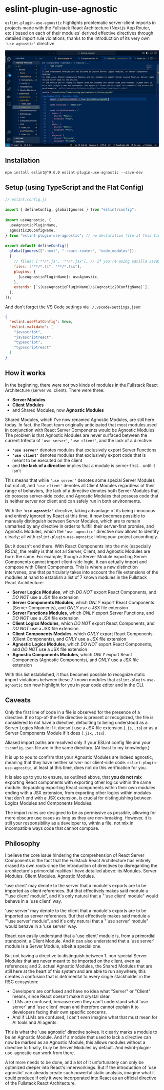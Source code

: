 # eslint-plugin-use-agnostic

`eslint-plugin-use-agnostic` highlights problematic server-client imports in projects made with the Fullstack React Architecture (Next.js App Router, etc.) based on each of their modules' derived effective directives through detailed import rule violations, thanks to the introduction of its very own `'use agnostic'` directive.

![Intro example of linting with the use-agnostic ESLint plugin including the suggestion to use the 'use agnostic' directive.](./assets/README/example.png)

## Installation

```
npm install eslint@^9.0.0 eslint-plugin-use-agnostic --save-dev
```

## Setup (using TypeScript and the Flat Config)

```js
// eslint.config.js

import { defineConfig, globalIgnores } from "eslint/config";

import useAgnostic, {
  useAgnosticPluginName,
  agnostic20ConfigName,
} from "eslint-plugin-use-agnostic"; // no declaration file at this time

export default defineConfig([
  globalIgnores([".next", ".react-router", "node_modules"]),
  {
    // files: ['**/*.js', '**/*.jsx'], // if you're using vanilla JavaScript
    files: ["**/*.ts", "**/*.tsx"],
    plugins: {
      [useAgnosticPluginName]: useAgnostic,
    },
    extends: [`${useAgnosticPluginName}/${agnostic20ConfigName}`],
  },
]);
```

And don't forget the VS Code settings via `./.vscode/settings.json`:

```json
{
  "eslint.useFlatConfig": true,
  "eslint.validate": [
    "javascript",
    "javascriptreact",
    "typescript",
    "typescriptreact"
  ]
}
```

## How it works

In the beginning, there were not two kinds of modules in the Fullstack React Architecture (server vs. client). There were three:

- **Server Modules**
- **Client Modules**
- and Shared Modules, now **Agnostic Modules**

Shared Modules, which I've now renamed Agnostic Modules, are still here today. In fact, the React team originally anticipated that most modules used in conjunction with React Server Components would be Agnostic Modules. The problem is that Agnostic Modules are never surfaced between the current trifecta of `'use server'`, `'use client'`, and the lack of a directive:

- **`'use server'`** denotes modules that exclusively export Server Functions
- **`'use client'`** denotes modules that exclusively export code that is meant to be executed on the client
- and **the lack of a directive** implies that a module is server-first... until it isn't

This means that while `'use server'` denotes some special Server Modules but not all, and `'use client'` denotes all Client Modules regardless of their range of behaviors, the lack of a directive denotes both Server Modules that do possess server-side code, and Agnostic Modules that possess code that is neither server nor client and can safely run in both environments.

With the **`'use agnostic'`** directive, taking advantage of its being innocuous and entirely ignored by React at this time, it now becomes possible to manually distinguish between Server Modules, which are to remain unmarked by any directive in order to fullfill their server-first promise, and Agnostic Modules, which the `'use agnostic'` directive now allows to identify clearly; all with `eslint-plugin-use-agnostic` linting your project accordingly.

But it doesn't end there. With React Components into the mix (especially RSCs), the reality is that not all Server, Client, and Agnostic Modules are born the same. For example, though a Server Module exporting Server Components cannot import client-side logic, it can actually import and compose with Client Components. This is where a new distinction intervenes, one that particularly takes into account the file extensions of the modules at hand to establish a list of 7 known modules in the Fullstack React Architecture:

- **Server Logics Modules**, which _DO NOT_ export React Components, and _DO NOT_ use a JSX file extension
- **Server Components Modules**, which _ONLY_ export React Components (Server Components), and _ONLY_ use a JSX file extension
- **Server Functions Modules**, which _ONLY_ export Server Functions, and _DO NOT_ use a JSX file extension
- **Client Logics Modules**, which _DO NOT_ export React Components, and _DO NOT_ use a JSX file extension
- **Client Components Modules**, which _ONLY_ export React Components (Client Components), and _ONLY_ use a JSX file extension
- **Agnostic Logics Modules**, which _DO NOT_ export React Components, and _DO NOT_ use a JSX file extension
- **Agnostic Components Modules**, which _ONLY_ export React Components (Agnostic Components), and _ONLY_ use a JSX file extension

With this list established, it thus becomes possible to recognize static import violations between these 7 known modules that `eslint-plugin-use-agnostic` can now highlight for you in your code editor and in the CLI.

## Caveats

Only the first line of code in a file is observed for the presence of a directive. If no top-of-the-file directive is present or recognized, the file is considered to not have a directive, defaulting to being understood as a Server Logics Module if it doesn't use a JSX file extension (`.js`, `.ts`) or as a Server Components Module if it does (`.jsx`, `.tsx`).

Aliased import paths are resolved only if your ESLint config file and your `tsconfig.json` file are in the same directory. (At least to my knowledge.)

It is up to you to confirm that your Agnostic Modules are indeed agnostic, meaning that they have neither server- nor client-side code. `eslint-plugin-use-agnostic`, at least at this time, does not do this verification for you.

It is also up to you to ensure, as outlined above, that **you do not mix** exporting React components with exporting other logics within the same module. Separating exporting React components within their own modules ending with a JSX extension, from exporting other logics within modules that don't end with a JSX extension, is crucial for distinguishing between Logics Modules and Components Modules.

The import rules are designed to be as permissive as possible, allowing for more obscure use cases as long as they are non-breaking. However, it is still your responsibility as a developer to, within a file, not mix in incompatible ways code that cannot compose.

## Philosophy

I believe the core issue hindering the comprehension of React Server Components is the fact that the Fullstack React Architecture has entirely erased its own roots since the introduction of directives by disregarding the architecture's primordial realities I have detailed above: its Modules. Server Modules. Client Modules. Agnostic Modules.

'use client' may denote to the server that a module's exports are to be imported as client references. But that effectively makes said module a "'use client' module", and it's only natural that a "'use client' module" would behave in a 'use client' way.

'use server' may denote to the client that a module's exports are to be imported as server references. But that effectively makes said module a "'use server' module", and it's only natural that a "'use server' module" would behave in a 'use server' way.

React can easily understand that a 'use client' module is, from a primordial standpoint, a Client Module. And it can also understand that a 'use server' module is a Server Module, albeit a special one.

But not having a directive to distinguish between 1. non-special Server Modules that are never meant to be imported on the client, even as references; and 2. actual Agnostic Modules, the Shared Modules that are still here at the heart of this system and are able to run anywhere; this creates a confusion that is detrimental to every single stackholder in the RSC ecosystem:

- Developers are confused and have no idea what "Server" or "Client" means, since React doesn't make it crystal clear.
- LLMs are confused, because even they can't understand what 'use server' and 'use client' mean and therefore cannot explain it to developers facing their own specific concerns.
- And if LLMs are confused, I can't even imagine what that must mean for AI tools and AI agents.

This is what the 'use agnostic' directive solves. It clearly marks a module to be an Agnostic Module. And if a module that used to lack a directive can now be marked as an Agnostic Module, this allows modules without a directive to finally, truly be Server Modules by default. And eslint-plugin-use-agnostic can work from there.

A lot more needs to be done, and a lot of it unfortunately can only be optimized deeper into React's innerworkings. But if the introduction of 'use agnostic' can already create such powerful static analysis, imagine what it could produce if only it were incorporated into React as an official directive of the Fullstack React Architecture.
